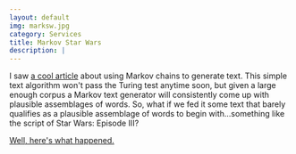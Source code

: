 ```yaml
---
layout: default
img: marksw.jpg
category: Services
title: Markov Star Wars
description: |
---
```

I saw [a cool article](https://lauris.github.io/text-generation-markov-chain/) about using Markov chains to generate text. This simple text algorithm won't pass the Turing test anytime soon, but given a large enough corpus a Markov text generator will consistently come up with plausible assemblages of words. So, what if we fed it some text that barely qualifies as a plausible assemblage of words to begin with...something like the script of Star Wars: Episode III?

[Well, here's what happened.](https://github.com/bmd/markov-star-wars)